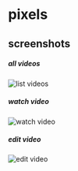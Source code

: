 # pixels

## screenshots

##### all videos
![list videos](https://i.imgur.com/7xNnv5X.jpg)

##### watch video
![watch video](https://i.imgur.com/jemW8Jh.jpg)

##### edit video
![edit video](https://i.imgur.com/PrPGgo6.jpeg)
